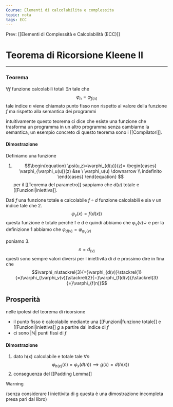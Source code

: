 ```yaml
---
Course: Elementi di calcolabilita e complessita
topic: nota
tags: ECC
---
```


Prev: [[Elementi di Complessità e Calcolabilità (ECC)]]

# Teorema di Ricorsione Kleene II
---

### Teorema
$\forall f$ funzione calcolabili totali $\exists n$  tale che $$\varphi_n=\varphi_{f(n)}$$ tale indice $n$ viene chiamato punto fisso non rispetto al valore della funzione $f$ ma rispetto alla semantica dei programmi

intuitivamente questo teorema ci dice che esiste una funzione che trasforma un programma in un altro programma senza cambiarne la semantica, un esempio concreto di questo teorema sono i [[Compilatori]]. 

#### Dimostrazione

Definiamo una funzione 
1. $$\begin{equation} 
\psi(u,z)=\varphi_{d(u)}(z)=
\begin{cases}
\varphi_{\varphi_u(u)}(z) &se \ \varphi_u(u) \downarrow \\
indefinito
\end{cases} 
\end{equation}
$$
per il [[Teorema del parametro]] sappiamo che $d(u)$ totale e [[Funzioni|iniettiva]]. 

Dati $f$ una funzione totale e calcolabile $f \circ d$ funzione calcolabili e sia $v$ un indice tale che
2. $$\varphi_v(x) =f(d(x))$$
 questa funzione é totale perché f e d e quindi abbiamo che $\varphi_v(v) \downarrow$
 e per la definizione 1 abbiamo che $\varphi_{d(v)} =\varphi_{\varphi_v(v)}$

poniamo 
3. $$n=d_(v)$$
questi sono sempre valori diversi per l iniettivita di $d$
e prossimo dire in fina che 
$$\varphi_n\stackrel{3}{=}\varphi_{d(v)}\stackrel{1}{=}\varphi_{\varphi_v(v)}\stackrel{2}{=}\varphi_{f(d(v))}\stackrel{3}{=}\varphi_{f(n)}$$

## Prosperità
nelle ipotesi del teorema di ricorsione
- il punto fisso è calcolabile mediante una [[Funzioni|funzione totale]] e [[Funzioni|iniettiva]] $g$ a partire dal indice di $f$
- ci sono $|\mathbb{N}|$ punti fissi di $f$
#### Dimostrazione
1. dato h(x) calcolabile e totale tale $\forall n$ 
$$\varphi_{h(x)}(n)=\varphi_x(d(n)) \implies g(x)=d(h(x))$$
2. conseguenza del [[Padding Lemma]]

>[!warning]
>(senza considerare l iniettivita di g questa è una dimostrazione incompleta presa pari dal libro)
>